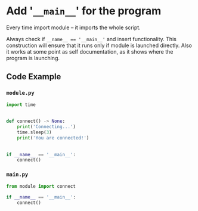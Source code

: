# Add '`__main__`' for the program
Every time import module – it imports the whole script. 

Always check if `__name__ == '__main__'` and insert functionality. This construction will ensure that it runs only if module is launched directly. 
Also it works at some point as self documentation, as it shows where the program is launching. 

## Code Example
### `module.py`
```python
import time  
  
  
def connect() -> None:  
    print('Connecting...')  
    time.sleep(3)  
    print('You are connected!')  
  
  
if __name__ == '__main__':  
    connect()
```
### `main.py`
```python
from module import connect  
  
if __name__ == '__main__':  
    connect()
```